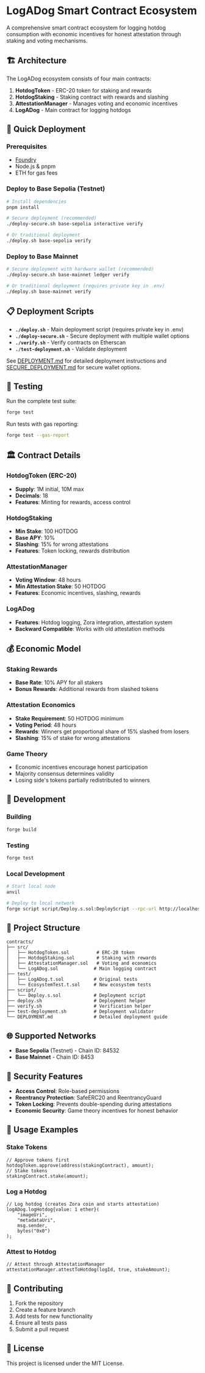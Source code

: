 # LogADog Smart Contract Ecosystem

A comprehensive smart contract ecosystem for logging hotdog consumption with economic incentives for honest attestation through staking and voting mechanisms.

## 🏗️ Architecture

The LogADog ecosystem consists of four main contracts:

1. **HotdogToken** - ERC-20 token for staking and rewards
2. **HotdogStaking** - Staking contract with rewards and slashing
3. **AttestationManager** - Manages voting and economic incentives
4. **LogADog** - Main contract for logging hotdogs

## 🚀 Quick Deployment

### Prerequisites

- [Foundry](https://book.getfoundry.sh/getting-started/installation)
- Node.js & pnpm
- ETH for gas fees

### Deploy to Base Sepolia (Testnet)

```bash
# Install dependencies
pnpm install

# Secure deployment (recommended)
./deploy-secure.sh base-sepolia interactive verify

# Or traditional deployment
./deploy.sh base-sepolia verify
```

### Deploy to Base Mainnet

```bash
# Secure deployment with hardware wallet (recommended)
./deploy-secure.sh base-mainnet ledger verify

# Or traditional deployment (requires private key in .env)
./deploy.sh base-mainnet verify
```

## 📋 Deployment Scripts

- **`./deploy.sh`** - Main deployment script (requires private key in .env)
- **`./deploy-secure.sh`** - Secure deployment with multiple wallet options
- **`./verify.sh`** - Verify contracts on Etherscan
- **`./test-deployment.sh`** - Validate deployment

See [DEPLOYMENT.md](./DEPLOYMENT.md) for detailed deployment instructions and [SECURE_DEPLOYMENT.md](./SECURE_DEPLOYMENT.md) for secure wallet options.

## 🧪 Testing

Run the complete test suite:

```bash
forge test
```

Run tests with gas reporting:

```bash
forge test --gas-report
```

## 🏛️ Contract Details

### HotdogToken (ERC-20)
- **Supply**: 1M initial, 10M max
- **Decimals**: 18
- **Features**: Minting for rewards, access control

### HotdogStaking
- **Min Stake**: 100 HOTDOG
- **Base APY**: 10%
- **Slashing**: 15% for wrong attestations
- **Features**: Token locking, rewards distribution

### AttestationManager
- **Voting Window**: 48 hours
- **Min Attestation Stake**: 50 HOTDOG
- **Features**: Economic incentives, slashing, rewards

### LogADog
- **Features**: Hotdog logging, Zora integration, attestation system
- **Backward Compatible**: Works with old attestation methods

## 💰 Economic Model

### Staking Rewards
- **Base Rate**: 10% APY for all stakers
- **Bonus Rewards**: Additional rewards from slashed tokens

### Attestation Economics
- **Stake Requirement**: 50 HOTDOG minimum
- **Voting Period**: 48 hours
- **Rewards**: Winners get proportional share of 15% slashed from losers
- **Slashing**: 15% of stake for wrong attestations

### Game Theory
- Economic incentives encourage honest participation
- Majority consensus determines validity
- Losing side's tokens partially redistributed to winners

## 🔧 Development

### Building

```bash
forge build
```

### Testing

```bash
forge test
```

### Local Development

```bash
# Start local node
anvil

# Deploy to local network
forge script script/Deploy.s.sol:DeployScript --rpc-url http://localhost:8545 --broadcast
```

## 📁 Project Structure

```
contracts/
├── src/
│   ├── HotdogToken.sol          # ERC-20 token
│   ├── HotdogStaking.sol        # Staking with rewards
│   ├── AttestationManager.sol   # Voting and economics
│   └── LogADog.sol             # Main logging contract
├── test/
│   ├── LogADog.t.sol           # Original tests
│   └── EcosystemTest.t.sol     # New ecosystem tests
├── script/
│   └── Deploy.s.sol            # Deployment script
├── deploy.sh                   # Deployment helper
├── verify.sh                   # Verification helper
├── test-deployment.sh          # Deployment validator
└── DEPLOYMENT.md               # Detailed deployment guide
```

## 🌐 Supported Networks

- **Base Sepolia** (Testnet) - Chain ID: 84532
- **Base Mainnet** - Chain ID: 8453

## 🔐 Security Features

- **Access Control**: Role-based permissions
- **Reentrancy Protection**: SafeERC20 and ReentrancyGuard
- **Token Locking**: Prevents double-spending during attestations
- **Economic Security**: Game theory incentives for honest behavior

## 📖 Usage Examples

### Stake Tokens
```solidity
// Approve tokens first
hotdogToken.approve(address(stakingContract), amount);
// Stake tokens
stakingContract.stake(amount);
```

### Log a Hotdog
```solidity
// Log hotdog (creates Zora coin and starts attestation)
logADog.logHotdog{value: 1 ether}(
    "imageUri",
    "metadataUri", 
    msg.sender,
    bytes("0x0")
);
```

### Attest to Hotdog
```solidity
// Attest through AttestationManager
attestationManager.attestToHotdog(logId, true, stakeAmount);
```

## 🤝 Contributing

1. Fork the repository
2. Create a feature branch
3. Add tests for new functionality
4. Ensure all tests pass
5. Submit a pull request

## 📄 License

This project is licensed under the MIT License.
